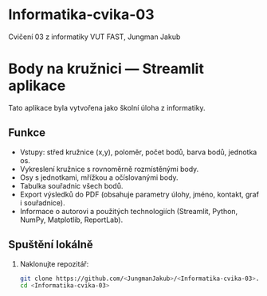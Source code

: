 # Informatika-cvika-03
Cvičení 03 z informatiky VUT FAST, Jungman Jakub

# Body na kružnici — Streamlit aplikace

Tato aplikace byla vytvořena jako školní úloha z informatiky.

## Funkce
- Vstupy: střed kružnice (x,y), poloměr, počet bodů, barva bodů, jednotka os.
- Vykreslení kružnice s rovnoměrně rozmístěnými body.
- Osy s jednotkami, mřížkou a očíslovanými body.
- Tabulka souřadnic všech bodů.
- Export výsledků do PDF (obsahuje parametry úlohy, jméno, kontakt, graf i souřadnice).
- Informace o autorovi a použitých technologiích (Streamlit, Python, NumPy, Matplotlib, ReportLab).

## Spuštění lokálně
1. Naklonujte repozitář:
   ```bash
   git clone https://github.com/<JungmanJakub>/<Informatika-cvika-03>.git
   cd <Informatika-cvika-03>
